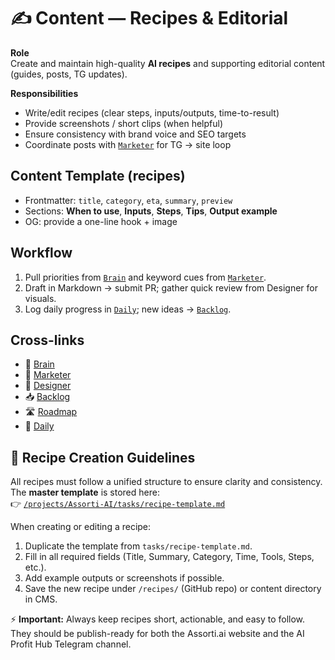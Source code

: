 # ✍️ Content — Recipes & Editorial
 
**Role**  
Create and maintain high-quality **AI recipes** and supporting editorial content (guides, posts, TG updates).

**Responsibilities**
- Write/edit recipes (clear steps, inputs/outputs, time-to-result)
- Provide screenshots / short clips (when helpful)
- Ensure consistency with brand voice and SEO targets
- Coordinate posts with [`Marketer`](0002-marketer.md) for TG → site loop

## Content Template (recipes)
- Frontmatter: `title`, `category`, `eta`, `summary`, `preview`
- Sections: **When to use**, **Inputs**, **Steps**, **Tips**, **Output example**
- OG: provide a one-line hook + image

## Workflow
1) Pull priorities from [`Brain`](0001-brain.md) and keyword cues from [`Marketer`](0002-marketer.md).  
2) Draft in Markdown → submit PR; gather quick review from Designer for visuals.  
3) Log daily progress in [`Daily`](../tasks/daily.md); new ideas → [`Backlog`](../tasks/backlog.md).

## Cross-links
- 🧠 [Brain](0001-brain.md)
- 📢 [Marketer](0002-marketer.md)
- 🎨 [Designer](0003-designer.md)
- 📥 [Backlog](../tasks/backlog.md)
- 🛣 [Roadmap](../tasks/roadmap.md)
- 📅 [Daily](../tasks/daily.md)

## 📌 Recipe Creation Guidelines

All recipes must follow a unified structure to ensure clarity and consistency.  
The **master template** is stored here:  
👉 [`/projects/Assorti-AI/tasks/recipe-template.md`](../tasks/recipe-template.md)

When creating or editing a recipe:  
1. Duplicate the template from `tasks/recipe-template.md`.  
2. Fill in all required fields (Title, Summary, Category, Time, Tools, Steps, etc.).  
3. Add example outputs or screenshots if possible.  
4. Save the new recipe under `/recipes/` (GitHub repo) or content directory in CMS.  

⚡ **Important:** Always keep recipes short, actionable, and easy to follow.  
They should be publish-ready for both the Assorti.ai website and the AI Profit Hub Telegram channel.  

